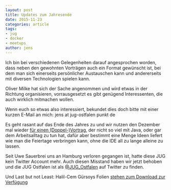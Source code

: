 ```yaml
---
layout: post
title: Updates zum Jahresende
date: 2015-11-23
categories: article
tags:
- jug
- docker
- meetups
author: jens
---
```


Ich bin bei verschiedenen Gelegenheiten darauf angesprochen worden, dass neben den 
gewohnten Vorträgen auch ein Format gewünscht ist, bei dem man sich einerseits
persönlicher Austauschen kann und andererseits mit diversen Technologien spielen kann.

Oliver Milke hat sich der Sache angenommen und wird etwas in der Richtung organisieren,
vorrausgesetzt es gibt genügend Interessenten, die auch wirklich mitmachen wollen.

Wenn euch so etwas also interessiert, bekundet dies doch bitte mit einer kurzen E-Mail an
mich: jens at jug-ostfalen punkt de

Es geht rasant auf das Ende des Jahres zu und wir nutzen den Dezember mal wieder [für einen 
(Doppel-)Vortrag](/event/2015/12/03/weihnachtsdoppelvortrag.html), 
der nicht so viel mit Java, oder gar dem Arbeitsalltag zu tun hat, dafür aber bestimmt eine 
Menge Ideen liefert wie man die Feiertage verbringen kann, ohne die IDE all zu lange alleine zu lassen.

Seit Uwe Sauerbrei uns an Hamburg verloren gegangen ist, hatte diese JUG kein Twitter Account mehr.
Auch diesen Misstand haben wir jetzt behoben und die JUG Ostfalen ist als [@JUG_Ostfalen](https://twitter.com/jug_ostfalen) auf Twitter
 zu finden.

Und Last but not Least: Halil-Cem Gürsoys Folien [stehen zum Download zur Verfügung](/assets/articles/2015/docker-orchestrierung.pdf)



